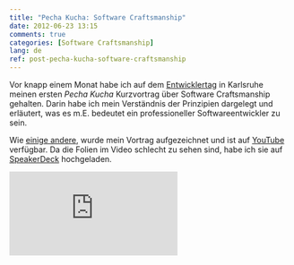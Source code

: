 ```yaml
---
title: "Pecha Kucha: Software Craftsmanship"
date: 2012-06-23 13:15
comments: true
categories: [Software Craftsmanship]
lang: de
ref: post-pecha-kucha-software-craftsmanship
---
```


Vor knapp einem Monat habe ich auf dem [Entwicklertag](http://entwicklertag.de/) in Karlsruhe meinen ersten _Pecha Kucha_ Kurzvortrag über Software Craftsmanship gehalten. Darin habe ich mein Verständnis der Prinzipien dargelegt und erläutert, was es m.E. bedeutet ein professioneller Softwareentwickler zu sein.

<!--more-->

Wie [einige andere](https://www.youtube.com/user/andrenaobjects), wurde mein Vortrag aufgezeichnet und ist auf [YouTube](https://www.youtube.com/watch?v=oljTjizjKdM) verfügbar. Da die Folien im Video schlecht zu sehen sind, habe ich sie auf [SpeakerDeck](https://speakerdeck.com/u/marcphilipp/p/pecha-kucha-software-craftsmanship) hochgeladen.

<div class="row">
  <div class="col-md-6">
		<div class="embed-responsive embed-responsive-4by3">
		  <iframe src="https://yewtu.be/embed/oljTjizjKdM" frameborder="0" allowfullscreen></iframe>
		</div>
  </div>
  <div class="col-md-6">
		<script async class="speakerdeck-embed" data-id="4fe5a5d04252c80021027e97" data-ratio="1.3333333333333333" src="//speakerdeck.com/assets/embed.js"></script>
  </div>
</div>
